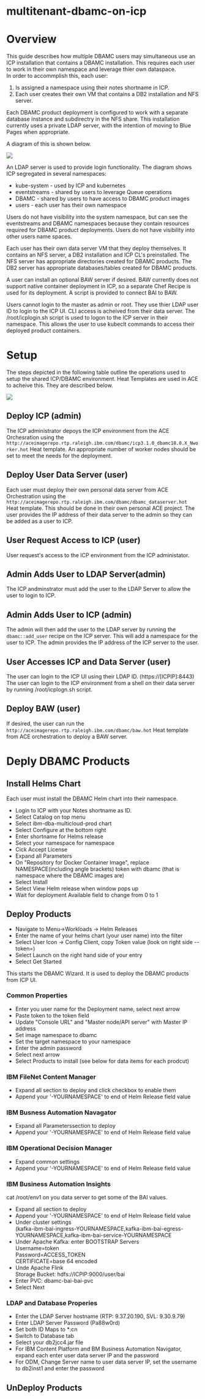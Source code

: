 # multitenant-dbamc-on-icp
<H1>Overview</H1>

This guide describes how multiple DBAMC users may simultaneous use an ICP installation that contains a DBAMC installation.
This requires each user to work in their own namespace and leverage thier own dataspace.<br>
In order to accommplish this, each user:<br>
1) Is assigned a namespace using their notes shortname in ICP.<br>
2) Each user creates their own VM that contains a DB2 installation and NFS server.<br>

Each DBAMC product deployment is configured to work with a separate database instance and subdirectry in the NFS share.
This installation currently uses a private LDAP server, with the intention of moving to Blue Pages when appropriate.

A diagram of this is shown below.

![](images/diagram.png)


An LDAP server is used to provide login functionality. The diagram shows ICP segregated in several namespaces:<br>
<UL>
<li>kube-system  - used by ICP and kubernetes</li>
<li>eventstreams - shared by users to leverage Queue operations</li>
<li>DBAMC        - shared by users to have access to DBAMC product images</li>
<li>users        - each user has their own namespace</li>
</UL>
Users  do not have visibility into the system namespace, but can see the eventstreams and DBAMC namespaces because they contain resources required for DBAMC product deployments.  Users do not have visibility into other users name spaces.

Each user has their own data server VM that they deploy themselves.  It contains an NFS server, a DB2 installation and ICP CL's preinstalled. The NFS server has appropriate directories created for DBAMC products.  The DB2 server has appropriate databases/tables created for DBAMC products.

A user can install an optional BAW server if desired.  BAW currently does not support native container deployment in ICP, so a separate Chef Recipe is used for its deployment. A script is provided to connect BAI to BAW.

Users cannot login to the master as admin or root.  They use thier LDAP user ID to login to the ICP UI.  CLI access is acheived from their data server.  The /root/icplogin.sh script is used to logon to the ICP server in their namespace.  This allows the user to use kubeclt commands to access their deployed product containers.


<H1>Setup</H1>
The steps depicted in the following table outline the operations used to setup the shared ICP/DBAMC environment.
Heat Templates are used in ACE to acheive this.  They are described below.

![](images/steps.png)

<h2> Deploy ICP (admin)</H2>
  The ICP administrator depoys the ICP environment from the ACE Orchesration using the 
  <code>http://aceimagerepo.rtp.raleigh.ibm.com/dbamc/icp3.1.0_dbamc18.0.X_Nworker.hot</code>
  Heat template.  An appropriate number of worker nodes should be set to meet the needs for the deployment.

<H2> Deploy User Data Server (user)</H2>
Each user must deploy their own personal data server from ACE Orchestration using the  
<code>http://aceimagerepo.rtp.raleigh.ibm.com/dbamc/dbamc_dataserver.hot</code>
Heat template. This should be done in their own personal ACE project.  The user provides the IP address of their data server to the admin so they can be added as a user to ICP.
<H2>User Request Access to ICP (user)</h2>
User request's access to the ICP environment from the ICP administator.
<H2> Admin Adds User to LDAP Server(admin)</h2>
The ICP andminstrator must add the user to the LDAP Server to allow the user to login to ICP.
<H2> Admin Adds User to ICP  (admin)</H2>
The admin will then add the user to the LDAP server by running the
<code>dbamc::add_user</code> recipe on the ICP server.  This will add a namespace for the user to ICP. The admin provides the IP address of the ICP server to the user.
<H2> User Accesses ICP and Data Server (user)</H2>
The user can login to the ICP UI using their LDAP ID. (https://[ICPIP]:8443)
The user can login to the ICP environment from a shell on their data server by running /root/icplogn.sh script.
<H2> Deploy BAW (user)</H2>
If desired, the user can run the 
<code> http://aceimagerepo.rtp.raleigh.ibm.com/dbamc/baw.hot</code> Heat template from  ACE orchestration to deploy a BAW server.
<H1>Deply DBAMC Products</H1>

<H2>Install Helms Chart</H2>
Each user must install the DBAMC Helm chart into their namespace.
 
<UL>
 <li> Login to ICP with your Notes shortname as ID.</li>
 <li> Select Catalog on top menu  </li>
 <li> Select ibm-dba-multicloud-prod chart</li>
 <li> Select Configure at the bottom right</li>
 <li> Enter shortname for Helms release</li>
 <li> Select your namespace for namespace</li>
 <li> Cick Accept License</li>
 <li> Expand all Parameters</li>
 <li>On "Repository for Docker Container Image", replace NAMESPACE(including angle brackets) token with dbamc (that is namespace where the DBAMC images are)</li>
  <li> Select Install</li>
  <li> Select View Helm release when window pops up</li>
  <li> Wait for deployment Available field to change from 0 to 1</li>
 </UL>
  
  <H2> Deploy Products</H2>

<UL>
<li> Navigate to Menu->Workloads -> Helm Releases</li> 
<li> Enter the name of your helms chart (your user name) into the filter</li>
<li> Select User Icon -> Config Client, copy Token value (look on right side --token=)
<li> Select Launch on the right hand side of your entry</li>
<li> Select Get Started</li>
</UL>

This starts the DBAMC Wizard.  It is used to deploy the DBAMC products from ICP UI.

<h3> Common Properties</h3>
<UL> 
  <li>Enter you user name for the Deployment name, select next arrow</li>
  <li>Paste token to the token field</li>
  <li>Update "Console URL" and "Master node/API server" with Master IP address</li>
  <li>Set image namespace to dbamc</li>
  <li>Set the target namespace to your namespace</li>
  <li>Enter the admin password</li>
  <li>Select next arrow</li>
  <li>Select Products to install (see below for data items for each prodcut)</li> 
</UL>

<h3> IBM FileNet Content Manager</h3>
<UL>
 <li> Expand all section to deploy and click checkbox to enable them</li>
 <li> Append your '-YOURNAMESPACE' to end of Helm Release field value </li>
</UL>

<h3> IBM Busness Automation Navagator</h3>
<UL>
  <li> Expand all Parameterssection to deploy</li>
<li> Append your '-YOURNAMESPACE' to end of Helm Release field value</li>
</UL> 
  
<h3> IBM Operational Decision Manager</h3>
<UL>
<li> Expand common settings</li>
<li> Append your '-YOURNAMESPACE' to end of Helm Release field value</li>
</UL> 

<h3> IBM Business Automation Insights</h3>
cat /root/env1 on you data server to get some of the BAI values.
<UL>
 <li> Expand all section to deploy</li>
 <li> Append your '-YOURNAMESPACE' to end of Helm Release field value</li>
  <li> Under cluster settings <br>
    (kafka-ibm-bai-ingress-YOURNAMESPACE,kafka-ibm-bai-egress-YOURNAMESPACE,kafka-ibm-bai-service-YOURNAMESPACE
  </li>
  <li> Under Apache Kafka:
      enter BOOTSTRAP Servers<br>
      Username=token<br>
      Password=ACCESS_TOKEN<br>
    CERTIFICATE=base 64 encoded<br>
   </li>
  <li>Unde Apache Flink<br>
       Storage Bucket: hdfs://ICPIP:9000/user/bai
  </li> 
  <li> Enter PVC: dbamc-bai-bai-pvc </li>
  <li>Select Next</li>
</UL> 

<h3> LDAP and Database Properies</h3>
<UL>
<li>Enter the LDAP Server hostname (RTP: 9.37.20.190, SVL: 9.30.9.79)</li>
<li>Enter LDAP Server Password (Pa88w0rd)</li>
<li>Set both ID Maps to *:cn</li>
<li>Switch to Database tab</li>
<li> Select your db2jcc4.jar file </li>
<li>For IBM Content Platform and BM Business Automation Navigator, expand each enter user data server IP and the password</li>
  <li>For ODM, Change Server name to user data server IP, set the username to db2inst1 and enter the password</li>
</UL>

<H2> UnDeploy Products</H2>
